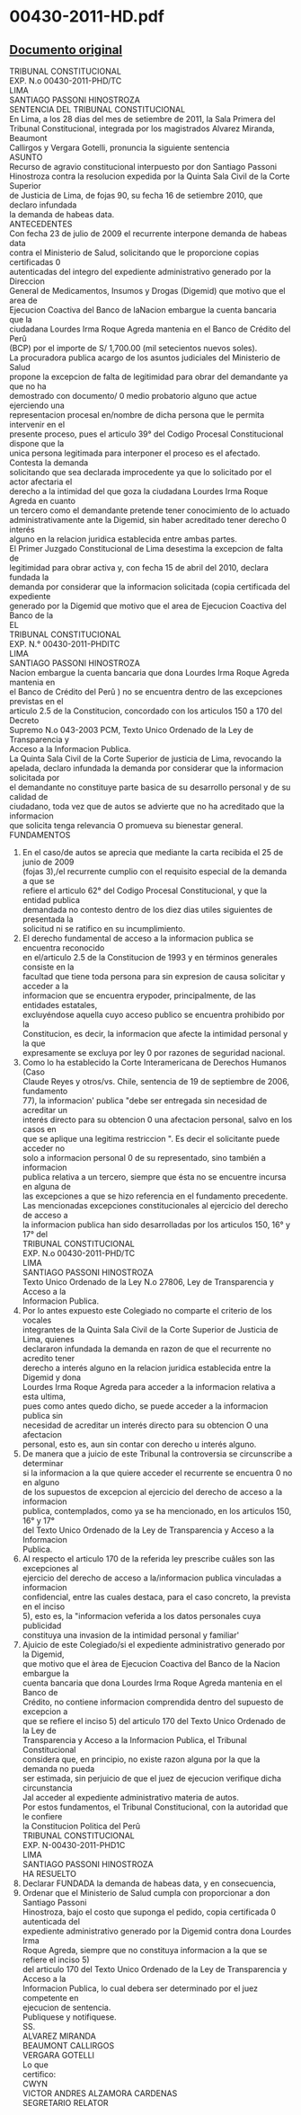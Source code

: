
00430-2011-HD.pdf
=================
  
[Documento original](https://tc.gob.pe/jurisprudencia/2011/00430-2011-HD.pdf)  
---  
TRIBUNAL CONSTITUCIONAL  
EXP. N.o 00430-2011-PHD/TC  
LIMA  
SANTIAGO PASSONI HINOSTROZA  
SENTENCIA DEL TRIBUNAL CONSTITUCIONAL  
En Lima, a los 28 dias del mes de setiembre de 2011, la Sala Primera del  
Tribunal Constitucional, integrada por los magistrados Alvarez Miranda, Beaumont  
Callirgos y Vergara Gotelli, pronuncia la siguiente sentencia  
ASUNTO  
Recurso de agravio constitucional interpuesto por don Santiago Passoni  
Hinostroza contra la resolucion expedida por la Quinta Sala Civil de la Corte Superior  
de Justicia de Lima, de fojas 90, su fecha 16 de setiembre 2010, que declaro infundada  
la demanda de habeas data.  
ANTECEDENTES  
Con fecha 23 de julio de 2009 el recurrente interpone demanda de habeas data  
contra el Ministerio de Salud, solicitando que le proporcione copias certificadas 0  
autenticadas del integro del expediente administrativo generado por la Direccion  
General de Medicamentos, Insumos y Drogas (Digemid) que motivo que el area de  
Ejecucion Coactiva del Banco de laNacion embargue la cuenta bancaria que la  
ciudadana Lourdes Irma Roque Agreda mantenia en el Banco de Crédito del Perû  
(BCP) por el importe de S/ 1,700.00 (mil setecientos nuevos soles).  
La procuradora publica acargo de los asuntos judiciales del Ministerio de Salud  
propone la excepcion de falta de legitimidad para obrar del demandante ya que no ha  
demostrado con documento/ 0 medio probatorio alguno que actue ejerciendo una  
representacion procesal en/nombre de dicha persona que le permita intervenir en el  
presente proceso, pues el articulo 39° del Codigo Procesal Constitucional dispone que la  
unica persona legitimada para interponer el proceso es el afectado. Contesta la demanda  
solicitando que sea declarada improcedente ya que lo solicitado por el actor afectaria el  
derecho a la intimidad del que goza la ciudadana Lourdes Irma Roque Agreda en cuanto  
un tercero como el demandante pretende tener conocimiento de lo actuado  
administrativamente ante la Digemid, sin haber acreditado tener derecho 0 interés  
alguno en la relacion juridica establecida entre ambas partes.  
El Primer Juzgado Constitucional de Lima desestima la excepcion de falta de  
legitimidad para obrar activa y, con fecha 15 de abril del 2010, declara fundada la  
demanda por considerar que la informacion solicitada (copia certificada del expediente  
generado por la Digemid que motivo que el area de Ejecucion Coactiva del Banco de la  
EL  
TRIBUNAL CONSTITUCIONAL  
EXP. N.° 00430-2011-PHDITC  
LIMA  
SANTIAGO PASSONI HINOSTROZA  
Nacion embargue la cuenta bancaria que dona Lourdes Irma Roque Agreda mantenia en  
el Banco de Crédito del Perû ) no se encuentra dentro de las excepciones previstas en el  
articulo 2.5 de la Constitucion, concordado con los articulos 150 a 170 del Decreto  
Supremo N.o 043-2003 PCM, Texto Unico Ordenado de la Ley de Transparencia y  
Acceso a la Informacion Publica.  
La Quinta Sala Civil de la Corte Superior de justicia de Lima, revocando la  
apelada, declaro infundada la demanda por considerar que la informacion solicitada por  
el demandante no constituye parte basica de su desarrollo personal y de su calidad de  
ciudadano, toda vez que de autos se advierte que no ha acreditado que la informacion  
que solicita tenga relevancia O promueva su bienestar general.  
FUNDAMENTOS  
1. En el caso/de autos se aprecia que mediante la carta recibida el 25 de junio de 2009  
(fojas 3),/el recurrente cumplio con el requisito especial de la demanda a que se  
refiere el articulo 62° del Codigo Procesal Constitucional, y que la entidad publica  
demandada no contesto dentro de los diez dias utiles siguientes de presentada la  
solicitud ni se ratifico en su incumplimiento.  
2. El derecho fundamental de acceso a la informacion publica se encuentra reconocido  
en el/articulo 2.5 de la Constitucion de 1993 y en términos generales consiste en la  
facultad que tiene toda persona para sin expresion de causa solicitar y acceder a la  
informacion que se encuentra erypoder, principalmente, de las entidades estatales,  
excluyéndose aquella cuyo acceso publico se encuentra prohibido por la  
Constitucion, es decir, la informacion que afecte la intimidad personal y la que  
expresamente se excluya por ley 0 por razones de seguridad nacional.  
3. Como lo ha establecido la Corte Interamericana de Derechos Humanos (Caso  
Claude Reyes y otros/vs. Chile, sentencia de 19 de septiembre de 2006, fundamento  
77), la informacion' publica "debe ser entregada sin necesidad de acreditar un  
interés directo para su obtencion 0 una afectacion personal, salvo en los casos en  
que se aplique una legitima restriccion ". Es decir el solicitante puede acceder no  
solo a informacion personal 0 de su representado, sino también a informacion  
publica relativa a un tercero, siempre que ésta no se encuentre incursa en alguna de  
las excepciones a que se hizo referencia en el fundamento precedente.  
Las mencionadas excepciones constitucionales al ejercicio del derecho de acceso a  
la informacion publica han sido desarrolladas por los articulos 150, 16° y 17° del  
TRIBUNAL CONSTITUCIONAL  
EXP. N.o 00430-2011-PHD/TC  
LIMA  
SANTIAGO PASSONI HINOSTROZA  
Texto Unico Ordenado de la Ley N.o 27806, Ley de Transparencia y Acceso a la  
Informacion Publica.  
5. Por lo antes expuesto este Colegiado no comparte el criterio de los vocales  
integrantes de la Quinta Sala Civil de la Corte Superior de Justicia de Lima, quienes  
declararon infundada la demanda en razon de que el recurrente no acredito tener  
derecho a interés alguno en la relacion juridica establecida entre la Digemid y dona  
Lourdes Irma Roque Agreda para acceder a la informacion relativa a esta ultima,  
pues como antes quedo dicho, se puede acceder a la informacion publica sin  
necesidad de acreditar un interés directo para su obtencion O una afectacion  
personal, esto es, aun sin contar con derecho u interés alguno.  
6. De manera que a juicio de este Tribunal la controversia se circunscribe a determinar  
si la informacion a la que quiere acceder el recurrente se encuentra 0 no en alguno  
de los supuestos de excepcion al ejercicio del derecho de acceso a la informacion  
publica, contemplados, como ya se ha mencionado, en los articulos 150, 16° y 17°  
del Texto Unico Ordenado de la Ley de Transparencia y Acceso a la Informacion  
Publica.  
7. Al respecto el articulo 170 de la referida ley prescribe cuâles son las excepciones al  
ejercicio del derecho de acceso a la/informacion publica vinculadas a informacion  
confidencial, entre las cuales destaca, para el caso concreto, la prevista en el inciso  
5), esto es, la "informacion veferida a los datos personales cuya publicidad  
constituya una invasion de la intimidad personal y familiar'  
8. Ajuicio de este Colegiado/si el expediente administrativo generado por la Digemid,  
que motivo que el àrea de Ejecucion Coactiva del Banco de la Nacion embargue la  
cuenta bancaria que dona Lourdes Irma Roque Agreda mantenia en el Banco de  
Crédito, no contiene informacion comprendida dentro del supuesto de excepcion a  
que se refiere el inciso 5) del articulo 170 del Texto Unico Ordenado de la Ley de  
Transparencia y Acceso a la Informacion Publica, el Tribunal Constitucional  
considera que, en principio, no existe razon alguna por la que la demanda no pueda  
ser estimada, sin perjuicio de que el juez de ejecucion verifique dicha circunstancia  
Jal acceder al expediente administrativo materia de autos.  
Por estos fundamentos, el Tribunal Constitucional, con la autoridad que le confiere  
la Constitucion Politica del Perû  
TRIBUNAL CONSTITUCIONAL  
EXP. N-00430-2011-PHD1C  
LIMA  
SANTIAGO PASSONI HINOSTROZA  
HA RESUELTO  
1. Declarar FUNDADA la demanda de habeas data, y en consecuencia,  
2. Ordenar que el Ministerio de Salud cumpla con proporcionar a don Santiago Passoni  
Hinostroza, bajo el costo que suponga el pedido, copia certificada 0 autenticada del  
expediente administrativo generado por la Digemid contra dona Lourdes Irma  
Roque Agreda, siempre que no constituya informacion a la que se refiere el inciso 5)  
del articulo 170 del Texto Unico Ordenado de la Ley de Transparencia y Acceso a la  
Informacion Publica, lo cual debera ser determinado por el juez competente en  
ejecucion de sentencia.  
Publiquese y notifiquese.  
SS.  
ALVAREZ MIRANDA  
BEAUMONT CALLIRGOS  
VERGARA GOTELLI  
Lo que  
certifico:  
CWYN  
VICTOR ANDRES ALZAMORA CARDENAS  
SEGRETARIO RELATOR
